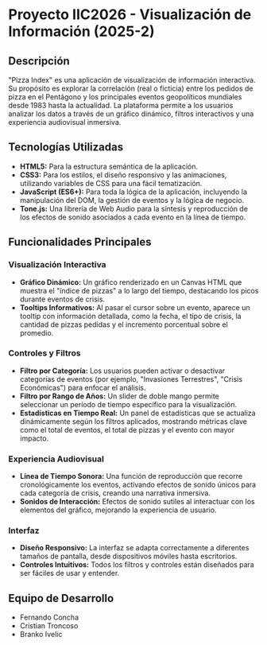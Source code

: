 # Proyecto IIC2026 - Visualización de Información (2025-2)


## Descripción

"Pizza Index" es una aplicación de visualización de información interactiva. Su propósito es explorar la correlación (real o ficticia) entre los pedidos de pizza en el Pentágono y los principales eventos geopolíticos mundiales desde 1983 hasta la actualidad. La plataforma permite a los usuarios analizar los datos a través de un gráfico dinámico, filtros interactivos y una experiencia audiovisual inmersiva.


## Tecnologías Utilizadas

* **HTML5:** Para la estructura semántica de la aplicación.
* **CSS3:** Para los estilos, el diseño responsivo y las animaciones, utilizando variables de CSS para una fácil tematización.
* **JavaScript (ES6+):** Para toda la lógica de la aplicación, incluyendo la manipulación del DOM, la gestión de eventos y la lógica de negocio.
* **Tone.js:** Una librería de Web Audio para la síntesis y reproducción de los efectos de sonido asociados a cada evento en la línea de tiempo.

## Funcionalidades Principales

### Visualización Interactiva

* **Gráfico Dinámico:** Un gráfico renderizado en un Canvas HTML que muestra el "índice de pizzas" a lo largo del tiempo, destacando los picos durante eventos de crisis.
* **Tooltips Informativos:** Al pasar el cursor sobre un evento, aparece un tooltip con información detallada, como la fecha, el tipo de crisis, la cantidad de pizzas pedidas y el incremento porcentual sobre el promedio.

### Controles y Filtros

* **Filtro por Categoría:** Los usuarios pueden activar o desactivar categorías de eventos (por ejemplo, "Invasiones Terrestres", "Crisis Económicas") para enfocar el análisis.
* **Filtro por Rango de Años:** Un slider de doble mango permite seleccionar un período de tiempo específico para la visualización.
* **Estadísticas en Tiempo Real:** Un panel de estadísticas que se actualiza dinámicamente según los filtros aplicados, mostrando métricas clave como el total de eventos, el total de pizzas y el evento con mayor impacto.

### Experiencia Audiovisual

* **Línea de Tiempo Sonora:** Una función de reproducción que recorre cronológicamente los eventos, activando efectos de sonido únicos para cada categoría de crisis, creando una narrativa inmersiva.
* **Sonidos de Interacción:** Efectos de sonido sutiles al interactuar con los elementos del gráfico, mejorando la experiencia de usuario.

### Interfaz

* **Diseño Responsivo:** La interfaz se adapta correctamente a diferentes tamaños de pantalla, desde dispositivos móviles hasta escritorios.
* **Controles Intuitivos:** Todos los filtros y controles están diseñados para ser fáciles de usar y entender.


## Equipo de Desarrollo

* Fernando Concha
* Cristian Troncoso
* Branko Ivelic
